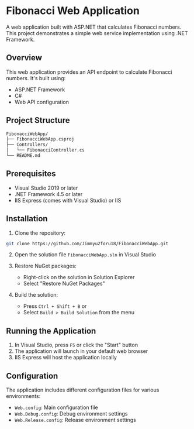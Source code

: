 # Fibonacci Web Application

A web application built with ASP.NET that calculates Fibonacci numbers. This project demonstrates a simple web service implementation using .NET Framework.

## Overview

This web application provides an API endpoint to calculate Fibonacci numbers. It's built using:
- ASP.NET Framework
- C#
- Web API configuration

## Project Structure 

```bash
FibonacciWebApp/
├── FibonacciWebApp.csproj
├── Controllers/
│   └── FibonacciController.cs
└── README.md
```

## Prerequisites

- Visual Studio 2019 or later
- .NET Framework 4.5 or later
- IIS Express (comes with Visual Studio) or IIS

## Installation

1. Clone the repository:

```bash
git clone https://github.com/Jimmyu2foru18/FibonacciWebApp.git
```

2. Open the solution file `FibonacciWebApp.sln` in Visual Studio

3. Restore NuGet packages:
   - Right-click on the solution in Solution Explorer
   - Select "Restore NuGet Packages"

4. Build the solution:
   - Press `Ctrl + Shift + B` or
   - Select `Build > Build Solution` from the menu

## Running the Application

1. In Visual Studio, press `F5` or click the "Start" button
2. The application will launch in your default web browser
3. IIS Express will host the application locally

## Configuration

The application includes different configuration files for various environments:
- `Web.config`: Main configuration file
- `Web.Debug.config`: Debug environment settings
- `Web.Release.config`: Release environment settings

